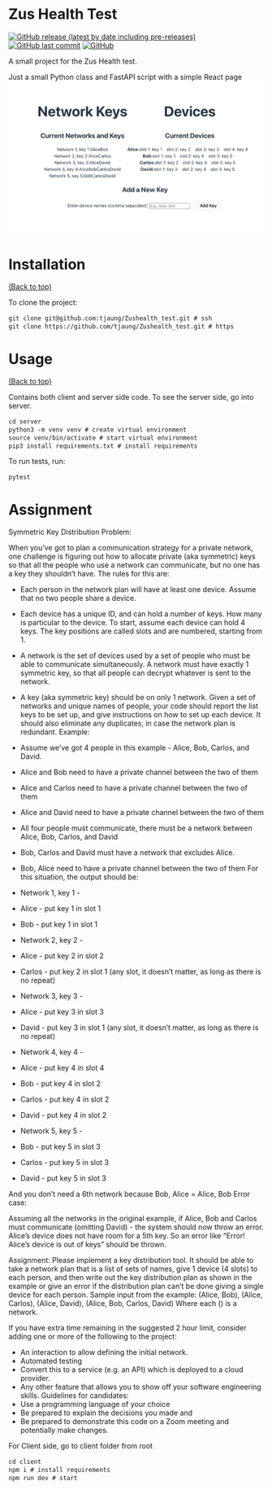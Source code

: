 # Zus Health Test

[![GitHub release (latest by date including pre-releases)](https://img.shields.io/github/v/release/navendu-pottekkat/awesome-readme?include_prereleases)](https://img.shields.io/github/v/release/navendu-pottekkat/awesome-readme?include_prereleases)
[![GitHub last commit](https://img.shields.io/github/last-commit/navendu-pottekkat/awesome-readme)](https://img.shields.io/github/last-commit/navendu-pottekkat/awesome-readme)
[![GitHub](https://img.shields.io/github/license/navendu-pottekkat/awesome-readme)](https://img.shields.io/github/license/navendu-pottekkat/awesome-readme)

A small project for the Zus Health test.

Just a small Python class and FastAPI script with a simple React page
![alt text](https://github.com/tjaung/Zushealth_test/blob/main/preview.png?raw=true)

# Installation

[(Back to top)](#table-of-contents)

To clone the project:

```shell
git clone git@github.com:tjaung/Zushealth_test.git # ssh
git clone https://github.com/tjaung/Zushealth_test.git # https
```

# Usage

[(Back to top)](#table-of-contents)

Contains both client and server side code. To see the server side, go into server.

```
cd server
python3 -m venv venv # create virtual environment
source venv/bin/activate # start virtual environment
pip3 install requirements.txt # install requirements
```

To run tests, run:

```
pytest
```

# Assignment

Symmetric Key Distribution Problem:

When you’ve got to plan a communication strategy for a private network, one challenge is
figuring out how to allocate private (aka symmetric) keys so that all the people who use a
network can communicate, but no one has a key they shouldn’t have. The rules for this are:
- Each person in the network plan will have at least one device. Assume that no two
people share a device.
- Each device has a unique ID, and can hold a number of keys. How many is particular to
the device. To start, assume each device can hold 4 keys. The key positions are called
slots and are numbered, starting from 1.
- A network is the set of devices used by a set of people who must be able to
communicate simultaneously. A network must have exactly 1 symmetric key, so that all
people can decrypt whatever is sent to the network.
- A key (aka symmetric key) should be on only 1 network.
Given a set of networks and unique names of people, your code should report the list keys to be
set up, and give instructions on how to set up each device. It should also eliminate any
duplicates, in case the network plan is redundant.
Example:
- Assume we’ve got 4 people in this example - Alice, Bob, Carlos, and David.
- Alice and Bob need to have a private channel between the two of them
- Alice and Carlos need to have a private channel between the two of them
- Alice and David need to have a private channel between the two of them
- All four people must communicate, there must be a network between Alice, Bob, Carlos,
and David
- Bob, Carlos and David must have a network that excludes Alice.
- Bob, Alice need to have a private channel between the two of them
For this situation, the output should be:

- Network 1, key 1 -
- Alice - put key 1 in slot 1
- Bob - put key 1 in slot 1
- Network 2, key 2 -
- Alice - put key 2 in slot 2
- Carlos - put key 2 in slot 1 (any slot, it doesn’t matter, as long as there is no
repeat)
- Network 3, key 3 -
- Alice - put key 3 in slot 3
- David - put key 3 in slot 1 (any slot, it doesn’t matter, as long as there is no
repeat)
- Network 4, key 4 -
- Alice - put key 4 in slot 4
- Bob - put key 4 in slot 2
- Carlos - put key 4 in slot 2
- David - put key 4 in slot 2
- Network 5, key 5 -
- Bob - put key 5 in slot 3
- Carlos - put key 5 in slot 3
- David - put key 5 in slot 3

And you don’t need a 6th network because Bob, Alice = Alice, Bob
Error case:

Assuming all the networks in the original example, if Alice, Bob and Carlos must communicate
(omitting David) - the system should now throw an error. Alice’s device does not have room for
a 5th key. So an error like “Error! Alice’s device is out of keys” should be thrown.

Assignment:
Please implement a key distribution tool.
It should be able to take a network plan that is a list of sets of names, give 1 device (4 slots) to
each person, and then write out the key distribution plan as shown in the example or give an
error if the distribution plan can’t be done giving a single device for each person.
Sample input from the example:
(Alice, Bob), (Alice, Carlos), (Alice, David), (Alice, Bob, Carlos, David)
Where each () is a network.

If you have extra time remaining in the suggested 2 hour limit, consider adding one or more of
the following to the project:
- An interaction to allow defining the initial network.
- Automated testing
- Convert this to a service (e.g. an API) which is deployed to a cloud provider.
- Any other feature that allows you to show off your software engineering skills.
Guidelines for candidates:
- Use a programming language of your choice
- Be prepared to explain the decisions you made and
- Be prepared to demonstrate this code on a Zoom meeting and potentially make
changes.

For Client side, go to client folder from root

```
cd client
npm i # install requirements
npm run dev # start
```
